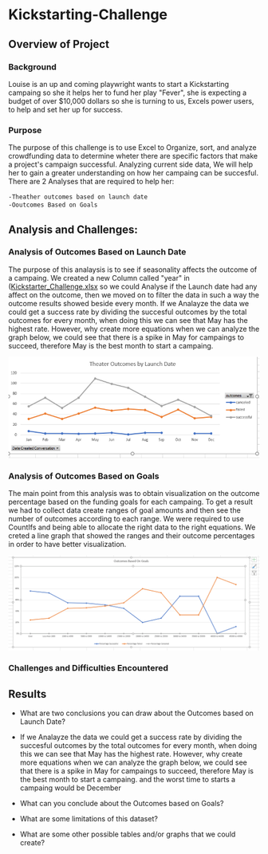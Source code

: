 # Kickstarting-Challenge

## Overview of Project

### Background
Louise is an up and coming playwright wants to start a Kickstarting campaing so she it helps her to fund her play "Fever", she is expecting a budget of over $10,000 dollars so she is turning to us, Excels power users,
to help and set her up for success. 

### Purpose 
The purpose of this challenge is to use Excel to Organize, sort, and analyze crowdfunding data to determine wheter there are specific factors that make a project's campaign successful. Analyzing current side data, We will
help her to gain a greater understanding on how her campaing can be succesful. There are 2 Analyses that are required to help her:
	
	-Theather outcomes based on launch date
	-Ooutcomes Based on Goals   

## Analysis and Challenges:

### Analysis of Outcomes Based on Launch Date
The purpose of this analaysis is to see if seasonality affects the outcome of a campaing. We created a new Column called "year" in ([Kickstarter_Challenge.xlsx](/Kickstarter_Challenge.xlsx) so we could Analyse if the Launch date had any affect on the outcome, then we moved on to filter the data in such a way the outcome results showed beside every month. If we Analayze the data we could get a success rate by dividing the succesful outcomes by the total outcomes for every month, when doing this we can see that May has the highest rate. However, why create more equations when we can analyze the graph below, we could see that there is a spike in May for campaings to succeed, therefore May is the best month to start a campaing.

![Theater_Outcomes_vs_Launch.png](resources/Theater_Outcomes_vs_Launch.png)


### Analysis of Outcomes Based on Goals
The main point from this analysis was to obtain visualization on the outcome percentage based on the funding goals for each campaing. To get a result we had to collect data create ranges of goal amounts and then see the number of outcomes according to each range. We were required to use CountIfs and being able to allocate the right data to the right equations. We creted a line graph that showed the ranges and their outcome percentages in order to have better visualization.

![Outcomes_Vs_Goals.png](resources/Outcomes_Vs_Goals.png)
 
### Challenges and Difficulties Encountered

## Results

- What are two conclusions you can draw about the Outcomes based on Launch Date?
- If we Analayze the data we could get a success rate by dividing the succesful outcomes by the total outcomes for every month, when doing this we can see that May has the highest rate. However, why create more equations when we can analyze the graph below, we could see that there is a spike in May for campaings to succeed, therefore May is the best month to start a campaing. and the worst time to starts a campaing would be December

- What can you conclude about the Outcomes based on Goals?

- What are some limitations of this dataset?

- What are some other possible tables and/or graphs that we could create?
